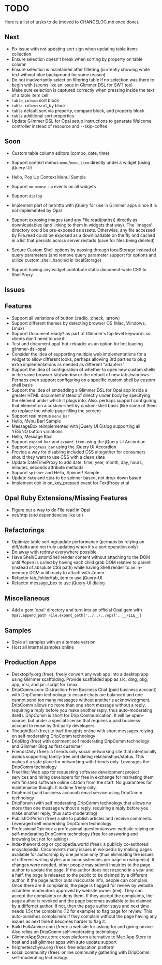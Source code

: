 # TODO

Here is a list of tasks to do (moved to CHANGELOG.md once done).

## Next

- Fix issue with not updating sort sign when updating table items collection
- Ensure selection doesn't break when sorting by property on table column
- Ensure selection is maintained after filtering (currently showing white text without blue background for some reason)
- Do not inadvertantly select on filtering table if no selection was there to begin with (seems like an issue in Glimmer DSL for SWT too)
- Make sure selection is captured correctly when pressing inside the text of a table item cell
- `table_column` sort block
- `table_column` sort_by block
- `table` default sort via property, compare block, and property block
- `table` additional sort properties
- Update Glimmer DSL for Opal setup instructions to generate Welcome controller instead of resource and --skip-coffee

## Soon
- Custom table column editors (combo, date, time)

- Support context menus `menu`/`menu_item` directly under a widget (using jQuery UI)
- Hello, Pop Up Context Menu! Sample

- Support `on_mouse_up` events on all widgets
- Support `dialog`

- Implement part of net/http with jQuery for use in Glimmer apps since it is not implemented by Opal

- Support exposing images (and any File.read(paths)) directly as downloadables (and linking to them in widgets that way). The 'images' directory could be pre-exposed as assets. Otherwise, any file accessed by File.read could be exposed as a downloadable on the fly and cached in a list that persists across server restarts (save for files being deleted)

- Secure Custom Shell options by passing through localStorage instead of query parameters (and remove query parameter support for options and utilize custom_shell_handled in localStorage)
- Support having any widget contribute static document-wide CSS to ShellProxy

## Issues


## Features

- Support all variations of button (:radio, :check, :arrow)
- Support different themes by detecting browser OS (Mac, Windows, Linux)
- Support Document.ready? as part of Glimmer's top level keywords so clients don't need to use it
- Test and document opal-hot-reloader as an option for hot loading glimmer-dsl-opal
- Consider the idea of supporting multiple web implementations for a widget to allow different looks, perhaps allowing 3rd parties to plug extra implementations as needed as different "adapters"
- Support the idea of configuration of whether to open new custom shells in the same browser tab/window or the default of new tabs/windows. Perhaps even support configuring on a specific custom shell by custom shell basis
- Support the idea of embedding a Glimmer DSL for Opal app inside a greater HTML document instead of directly under body by specifying the element under which it plugs into. Also. perhaps support configuring that element on a custom-shell by custom-shell basis (like some of them do replace the whole page filling the screen)
- Support real menus `menu_bar`
- Hello, Menu Bar! Sample
- MessageBox reimplemented with jQuery UI Dialog supporting all YES/NO button variations
- Hello, Message Box!
- Support `expand_bar` and `expand_item` using the jQuery UI Accordion
- Support `progress_bar` using the jQuery UI Accordion
- Provide a way for disabling included CSS altogether for consumers should they want to use CSS with a clean slate
- Update DateTimeProxy to add date, time, year, month, day, hours, minutes, seconds attribute methods
- Support `spinner` and Hello, Spinner! Sample
- Update `date` and `time` to be spinner based, not drop-down based
- Implement doit in on_key_pressed event for TextProxy et al

## Opal Ruby Extensions/Missing Features
- Figure out a way to do File.read in Opal
- net/http (and dependencies like uri)

## Refactorings

- Optimize table sorting/update performance (perhaps by relying on diff/delta and not truly updating when it's a sort operation only)
- Do away with redraw everywhere possible
- Have Shell/CustomShell render content without attaching to the DOM until #open is called by having each child grab DOM relative to parent (instead of absolute CSS path) while having Shell render to an in-memory DOM until ready to attach with #open
- Refactor tab_folder/tab_item to use jQuery-UI
- Refactor message_box to use jQuery-UI dialog

## Miscellaneous

- Add a gem 'opal' directory and turn into an official Opal gem with `Opal.append_path File.expand_path('../../../opal', __FILE__)`

## Samples

- Style all samples with an alternate version
- Host all internal samples online

## Production Apps

- Desktopify.org (free): freely convert any web app into a desktop app using Glimmer scaffolding. Provide scaffolded app as src, dmg, pkg, app, msi, and jar+script for Linux.
- DripComm.com: Distraction-Free Business Chat (paid business account) with DripComm technology to ensure chats are balanced and one cannot send too many messages without another's acknowledgment. DripComm allows no more than one short message without a reply, requiring a reply before you make another reply, thus auto-moderating itself). DripComm is short for Drip Communication. It will be open-source, but under a special license that requires a paid business account to reuse by 3rd party developers.
- ThoughtBarf (free) to barf thoughts online with short messages relying on self moderating DripComm technology
- DripBlog (free) with comment self moderating DripComm technology and Glimmer Blog as first customer
- FriendsOnly (free): a friends only social networking site that intentionally avoids supporting family-tree and dating relationships/status. This makes it a safe place for networking with friends only. Leverages the DripComm technology
- FreeHire: Web app for requesting software development project services and hiring developers for free in exchange for marketing them with finished software online citation from the start. No guarantees for maintenance though. It is done freely only.
- DripEmail (paid business account) email service using DripComm technology
- DripForum (with self moderating DripComm technology that allows no more than one message without a reply, requiring a reply before you make another reply, thus auto-moderating)
- PublishOrPerish (free) a site to publish articles and receive comments. Leveraged self moderating DripComm technology.
- ProfessionalOpinion: a professional question/answer website relying on self-moderating DripComm technology (free for answering and browsing but not for asking)
- indextheworld.org or cyclopedia.world (free): a publicly co-authored encyclopedia. Circumvents many issues in wikipedia by making pages available for authorship by one person only (thus eliminating the issues of different writing styles and inconsistencies per page on wikipedia). If changes were needed, other people may submit inquiries to the page author to update the page. If the author does not respond in a year and a half, the page is released to the public to be claimed by a different author. If the page author puts inaccurate info, people can complain. Once there are 8 complaints, the page is flagged for review by website volunteer moderators approved by website owner (me). They can accept the complaints or deny them. If they accept the complaints, the page author is revoked and the page becomes available to be claimed by a differnet author. If not, then the page author stays and next time needs 1.5x the complains (12 for example) to flag page for review. This auto-punishes complainers if they complain without the page having any issues as next time it becomes harder to flag it.
- Build FolkAdvice.com (free): a website for asking for and giving advice. Also relies on DripComm self-moderating technology
- GlimmerAppStore.com: cross platform alternative to Mac App Store to host and sell glimmer apps with auto update support
- helpmeteachyou.org (free): free education platform
- social.community (free): online community gathering with DripComm self-moderating technology.
